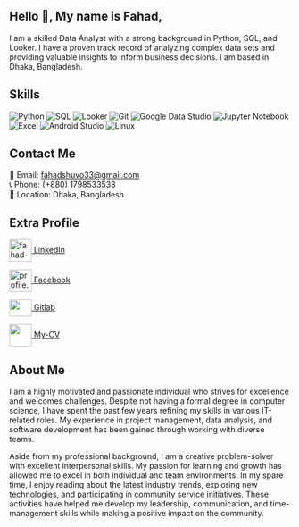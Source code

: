 ## Hello 👋, My name is Fahad,
I am a skilled Data Analyst with a strong background in Python, SQL, and Looker. I have a proven track record of analyzing complex data sets and providing valuable insights to inform business decisions. I am based in Dhaka, Bangladesh.

## Skills

![Python](https://img.shields.io/badge/-Python-3776AB?style=flat-square&logo=python&logoColor=white) 
![SQL](https://img.shields.io/badge/-SQL-4479A1?style=flat-square&logo=sql&logoColor=white) 
![Looker](https://img.shields.io/badge/-Looker-26BFBF?style=flat-square&logo=looker&logoColor=white) 
![Git](https://img.shields.io/badge/-Git-F05032?style=flat-square&logo=git&logoColor=white) 
![Google Data Studio](https://img.shields.io/badge/-Google%20Data%20Studio-4285F4?style=flat-square&logo=google%20data%20studio&logoColor=white)
![Jupyter Notebook](https://img.shields.io/badge/-Jupyter%20Notebook-F37626?style=flat-square&logo=jupyter&logoColor=white)
![Excel](https://img.shields.io/badge/-Excel-217346?style=flat-square&logo=microsoft%20excel&logoColor=white)
![Android Studio](https://img.shields.io/badge/-Android%20Studio-3DDC84?style=flat-square&logo=android%20studio&logoColor=white)
![Linux](https://img.shields.io/badge/-Linux-FCC624?style=flat-square&logo=linux&logoColor=white)

## Contact Me

📧 Email: fahadshuvo33@gmail.com  
📞 Phone: (+880) 1798533533    
📍 Location: Dhaka, Bangladesh  

## Extra Profile

<p align="left">
<a href="https://linkedin.com/in/fahad-hossain-8b162b182" target="blank"><img align="center" src="https://github.com/fahadshuvo33/fahadshuvo33/blob/Extra/linkedin.png" alt="fahad-hossain-8b162b182" height="40" width="40" />  LinkedIn </a> 

<a href="https://fb.com/profile.php?id=100009153839196" target="blank"><img align="center" src="https://github.com/fahadshuvo33/fahadshuvo33/blob/Extra/facebook.png" alt="profile.php?id=100009153839196" height="40" width="40" /> Facebook </a> 

<a href="https://gitlab.com/fahadshuvo" target="blank"><img align="center" src="https://github.com/fahadshuvo33/fahadshuvo33/blob/Extra/gitlab-logo.svg" alt="" height="30" width="40" />  Gitlab  </a> 

<a href="https://drive.google.com/file/d/1B5GIsQTJIcMOifbvKKI-YNCcTTOwAnZB/view?usp=share_link" target="blank"><img align="center" src="https://github.com/fahadshuvo33/fahadshuvo33/blob/Extra/curriculum-vitae.png" alt="" height="40" width="40" />  My-CV </a>
</p>

## About Me
I am a highly motivated and passionate individual who strives for excellence and welcomes challenges. Despite not having a formal degree in computer science, I have spent the past few years refining my skills in various IT-related roles. My experience in project management, data analysis, and software development has been gained through working with diverse teams.

Aside from my professional background, I am a creative problem-solver with excellent interpersonal skills. My passion for learning and growth has allowed me to excel in both individual and team environments. In my spare time, I enjoy reading about the latest industry trends, exploring new technologies, and participating in community service initiatives. These activities have helped me develop my leadership, communication, and time-management skills while making a positive impact on the community.
